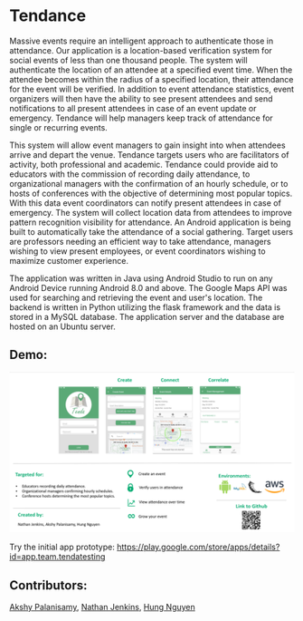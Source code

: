 # Tendance

  Massive events require an intelligent approach to authenticate those in attendance. Our application is a location-based verification system for social events of less than one thousand people. The system will authenticate the location of an attendee at a specified event time. When the attendee becomes within the radius of a specified location, their attendance for the event will be verified. In addition to event attendance statistics, event organizers will then have the ability to see present attendees and send notifications to all present attendees in case of an event update or emergency. Tendance will help managers keep track of attendance for single or recurring events. 

This system will allow event managers to gain insight into when attendees arrive and depart the venue. Tendance targets users who are facilitators of activity, both professional and academic. Tendance could provide aid to educators with the commission of recording daily attendance, to organizational managers with the confirmation of an hourly schedule, or to hosts of conferences with the objective of determining most popular topics. With this data event coordinators can notify present attendees in case of emergency. The system will collect location data from attendees to improve pattern recognition visibility for attendance. An Android application is being built to automatically take the attendance of a social gathering. Target users are professors needing an efficient way to take attendance, managers wishing to view present employees, or event coordinators wishing to maximize customer experience.

The application was written in Java using Android Studio to run on any Android Device running Android 8.0 and above. The Google Maps API was used for searching and retrieving the event and user's location. The backend is written in Python utilizing the flask framework and the data is stored in a MySQL database. The application server and the database are hosted on an Ubuntu server.

## Demo:

![Screenshot](/Screenshots/poster.png)

Try the initial app prototype: https://play.google.com/store/apps/details?id=app.team.tendatesting



## Contributors:
[Akshy Palanisamy](https://www.linkedin.com/in/akshyp/),
[Nathan Jenkins](https://www.linkedin.com/in/nathan-jenkins-82102a58/),
[Hung Nguyen](https://www.linkedin.com/in/hung-nguyen-3192a6132/)

